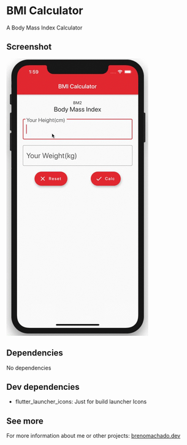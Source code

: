 # BMI Calculator
A Body Mass Index Calculator

## Screenshot
![BMI Calculator Demo](demo/demo.gif)

## Dependencies
No dependencies

## Dev dependencies
- flutter_launcher_icons: Just for build launcher Icons

## See more
For more information about me or other projects: [brenomachado.dev](https://brenomachado.dev)
